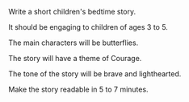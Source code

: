 Write a short children's bedtime story.

It should be engaging to children of ages 3 to 5.

The main characters will be butterflies.

The story will have a theme of Courage.

The tone of the story will be brave and lighthearted.

Make the story readable in 5 to 7 minutes.
